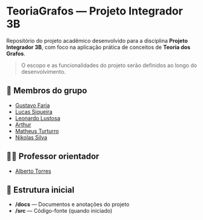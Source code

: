 # TeoriaGrafos — Projeto Integrador 3B

Repositório do projeto acadêmico desenvolvido para a disciplina **Projeto Integrador 3B**, com foco na aplicação prática de conceitos de **Teoria dos Grafos**.

> O escopo e as funcionalidades do projeto serão definidos ao longo do desenvolvimento.

## 👥 Membros do grupo
- [Gustavo Faria](https://github.com/devTav)
- [Lucas Siqueira](https://github.com/l-siqueira)
- [Leonardo Lustosa](https://github.com/Lustosa1)
- [Arthur](https://github.com/Art-edu)
- [Matheus Turturro](https://github.com/Matheusturturro)
- [Nikolas Silva](https://github.com/nikolassilvaa)

## 👨‍🏫 Professor orientador
- [Alberto Torres](https://github.com/betotorres)

## 📌 Estrutura inicial
- **/docs** — Documentos e anotações do projeto  
- **/src** — Código-fonte (quando iniciado)  

